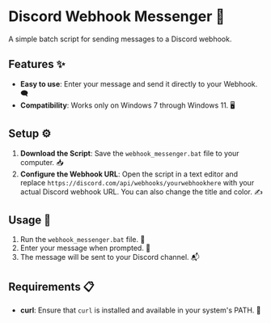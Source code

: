# Discord Webhook Messenger 🚀

A simple batch script for sending messages to a Discord webhook.

## Features ✨

- **Easy to use**: Enter your message and send it directly to your Webhook. 🗨️
- **Compatibility**: Works only on Windows 7 through Windows 11. 🖥️

## Setup ⚙️

1. **Download the Script**: Save the `webhook_messenger.bat` file to your computer. 📥
2. **Configure the Webhook URL**: Open the script in a text editor and replace `https://discord.com/api/webhooks/yourwebhookhere` with your actual Discord webhook URL. You can also change the title and color. ✍️

## Usage 🚀

1. Run the `webhook_messenger.bat` file. 🎯
2. Enter your message when prompted. 📝
3. The message will be sent to your Discord channel. 📬

## Requirements 📋

- **curl**: Ensure that `curl` is installed and available in your system's PATH. 🔧
